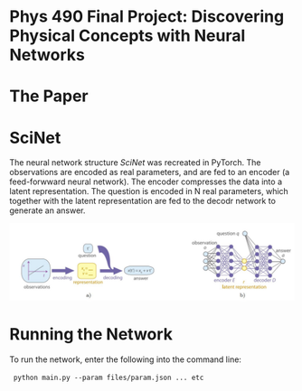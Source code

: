 # Phys 490 Final Project: Discovering Physical Concepts with Neural Networks

# The Paper


# SciNet

The neural network structure *SciNet* was recreated in PyTorch. The observations are encoded as real parameters, and are fed to an encoder (a feed-forwward neural network). The encoder compresses the data into a latent representation. The question is encoded in N real parameters, which together with the latent representation are fed to the decodr network to generate an answer. 


![scinet](https://github.com/nmdickso/Phys490FinalProject/blob/veronica/images/scinet.JPG)

# Running the Network

To run the network, enter the following into the command line:

``` python main.py --param files/param.json ... etc```

